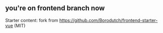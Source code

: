 ## you're on frontend branch now 

Starter content: fork from https://github.com/Borodutch/frontend-starter-vue (MIT)

